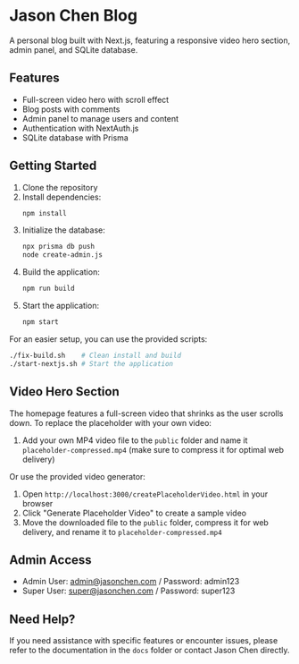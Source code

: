 # Jason Chen Blog

A personal blog built with Next.js, featuring a responsive video hero section, admin panel, and SQLite database.

## Features

- Full-screen video hero with scroll effect
- Blog posts with comments
- Admin panel to manage users and content 
- Authentication with NextAuth.js
- SQLite database with Prisma

## Getting Started

1. Clone the repository
2. Install dependencies:
   ```bash
   npm install
   ```
3. Initialize the database:
   ```bash
   npx prisma db push
   node create-admin.js
   ```
4. Build the application:
   ```bash
   npm run build
   ```
5. Start the application:
   ```bash
   npm start
   ```

For an easier setup, you can use the provided scripts:
```bash
./fix-build.sh    # Clean install and build
./start-nextjs.sh # Start the application
```

## Video Hero Section

The homepage features a full-screen video that shrinks as the user scrolls down. To replace the placeholder with your own video:

1. Add your own MP4 video file to the `public` folder and name it `placeholder-compressed.mp4` (make sure to compress it for optimal web delivery)

Or use the provided video generator:

1. Open `http://localhost:3000/createPlaceholderVideo.html` in your browser
2. Click "Generate Placeholder Video" to create a sample video
3. Move the downloaded file to the `public` folder, compress it for web delivery, and rename it to `placeholder-compressed.mp4`

## Admin Access

- Admin User: admin@jasonchen.com / Password: admin123
- Super User: super@jasonchen.com / Password: super123

## Need Help?

If you need assistance with specific features or encounter issues, please refer to the documentation in the `docs` folder or contact Jason Chen directly.
